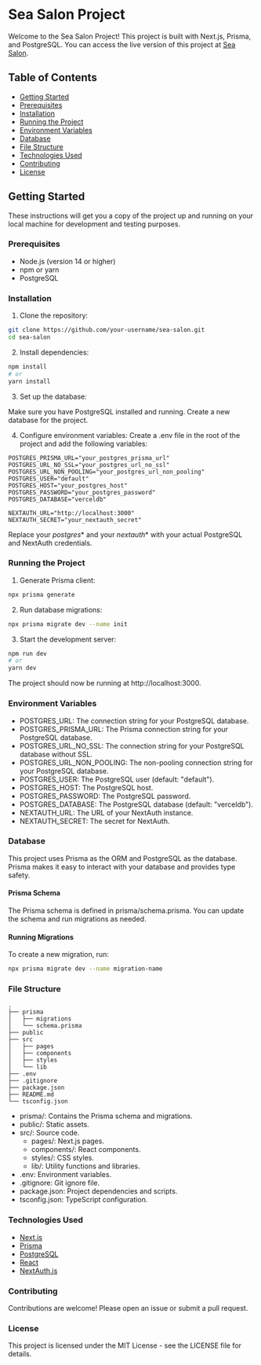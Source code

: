 # Sea Salon Project

Welcome to the Sea Salon Project! This project is built with Next.js, Prisma, and PostgreSQL. You can access the live version of this project at [Sea Salon](https://sea-salon-nine.vercel.app/).

## Table of Contents

- [Getting Started](#getting-started)
- [Prerequisites](#prerequisites)
- [Installation](#installation)
- [Running the Project](#running-the-project)
- [Environment Variables](#environment-variables)
- [Database](#database)
- [File Structure](#file-structure)
- [Technologies Used](#technologies-used)
- [Contributing](#contributing)
- [License](#license)

## Getting Started

These instructions will get you a copy of the project up and running on your local machine for development and testing purposes.

### Prerequisites

- Node.js (version 14 or higher)
- npm or yarn
- PostgreSQL

### Installation

1. Clone the repository:

```bash
git clone https://github.com/your-username/sea-salon.git
cd sea-salon
```
2. Install dependencies:
```bash
npm install
# or
yarn install
```
3. Set up the database:

Make sure you have PostgreSQL installed and running. Create a new database for the project.

4. Configure environment variables:
Create a .env file in the root of the project and add the following variables:

```POSTGRES_URL="your_postgres_url"
POSTGRES_PRISMA_URL="your_postgres_prisma_url"
POSTGRES_URL_NO_SSL="your_postgres_url_no_ssl"
POSTGRES_URL_NON_POOLING="your_postgres_url_non_pooling"
POSTGRES_USER="default"
POSTGRES_HOST="your_postgres_host"
POSTGRES_PASSWORD="your_postgres_password"
POSTGRES_DATABASE="verceldb"

NEXTAUTH_URL="http://localhost:3000"
NEXTAUTH_SECRET="your_nextauth_secret"
```
Replace your _postgres_* and your _nextauth_* with your actual PostgreSQL and NextAuth credentials.

### Running the Project
1. Generate Prisma client:
```bash
npx prisma generate
```

2. Run database migrations:
```bash
npx prisma migrate dev --name init
```

3. Start the development server:
```bash
npm run dev
# or
yarn dev
```
The project should now be running at http://localhost:3000.

### Environment Variables
- POSTGRES_URL: The connection string for your PostgreSQL database.
- POSTGRES_PRISMA_URL: The Prisma connection string for your PostgreSQL database.
- POSTGRES_URL_NO_SSL: The connection string for your PostgreSQL database without SSL.
- POSTGRES_URL_NON_POOLING: The non-pooling connection string for your PostgreSQL database.
- POSTGRES_USER: The PostgreSQL user (default: "default").
- POSTGRES_HOST: The PostgreSQL host.
- POSTGRES_PASSWORD: The PostgreSQL password.
- POSTGRES_DATABASE: The PostgreSQL database (default: "verceldb").
- NEXTAUTH_URL: The URL of your NextAuth instance.
- NEXTAUTH_SECRET: The secret for NextAuth.

### Database
This project uses Prisma as the ORM and PostgreSQL as the database. Prisma makes it easy to interact with your database and provides type safety.

#### Prisma Schema
The Prisma schema is defined in prisma/schema.prisma. You can update the schema and run migrations as needed.

#### Running Migrations
To create a new migration, run:

```bash
npx prisma migrate dev --name migration-name
```

### File Structure
```
.
├── prisma
│   ├── migrations
│   └── schema.prisma
├── public
├── src
│   ├── pages
│   ├── components
│   ├── styles
│   └── lib
├── .env
├── .gitignore
├── package.json
├── README.md
└── tsconfig.json
```
- prisma/: Contains the Prisma schema and migrations.
- public/: Static assets.
- src/: Source code.
    - pages/: Next.js pages.
    - components/: React components.
    - styles/: CSS styles.
    - lib/: Utility functions and libraries.
- .env: Environment variables.
- .gitignore: Git ignore file.
- package.json: Project dependencies and scripts.
- tsconfig.json: TypeScript configuration.
### Technologies Used
- [Next.js](https://nextjs.org/)
- [Prisma](https://www.prisma.io/)
- [PostgreSQL](https://www.prisma.io/)
- [React](https://reactjs.org/)
- [NextAuth.js](https://next-auth.js.org/)
### Contributing
Contributions are welcome! Please open an issue or submit a pull request.

### License
This project is licensed under the MIT License - see the LICENSE file for details.